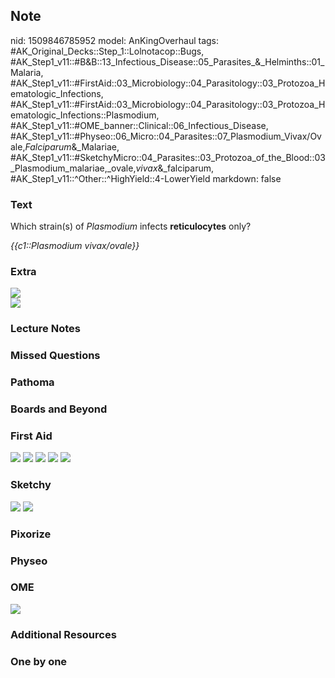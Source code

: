 ## Note
nid: 1509846785952
model: AnKingOverhaul
tags: #AK_Original_Decks::Step_1::Lolnotacop::Bugs, #AK_Step1_v11::#B&B::13_Infectious_Disease::05_Parasites_&_Helminths::01_Malaria, #AK_Step1_v11::#FirstAid::03_Microbiology::04_Parasitology::03_Protozoa_Hematologic_Infections, #AK_Step1_v11::#FirstAid::03_Microbiology::04_Parasitology::03_Protozoa_Hematologic_Infections::Plasmodium, #AK_Step1_v11::#OME_banner::Clinical::06_Infectious_Disease, #AK_Step1_v11::#Physeo::06_Micro::04_Parasites::07_Plasmodium_Vivax/Ovale,_Falciparum_&_Malariae, #AK_Step1_v11::#SketchyMicro::04_Parasites::03_Protozoa_of_the_Blood::03_Plasmodium_malariae,_ovale,_vivax_&_falciparum, #AK_Step1_v11::^Other::^HighYield::4-LowerYield
markdown: false

### Text
Which strain(s) of <i>Plasmodium</i> infects <b>reticulocytes</b>
only?
<div>
  <i>{{c1::Plasmodium vivax/ovale}}</i>
</div>

### Extra
<img src="paste-77464030150726.jpg">
<div><img src="paste-77880641978511.jpg"></div>

### Lecture Notes


### Missed Questions


### Pathoma


### Boards and Beyond


### First Aid
<img src="tmpplh7iee6.png"> <img src="tmpnjbhagoa.png"> <img src=
"tmplapj9rj_.png"> <img src="tmpv6g570q6.png"> <img src=
"tmp3f4ik0m4.png">

### Sketchy
<img src="Screen%20Shot%202019-10-29%20at%208.19.18%20AM.png">
<img src="Screen%20Shot%202019-10-29%20at%208.18.41%20AM.png">

### Pixorize


### Physeo


### OME
<div class="ome-widget">
  <a href=
  "https://onlinemeded.org/spa/infectious-disease?ref=anki"><img src="_OME_AnkiFlashcards_Topic_5.png"></a>
</div>

### Additional Resources


### One by one

